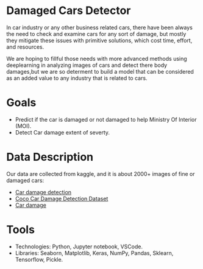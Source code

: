 # Damaged Cars Detector
In car industry or any other business related cars, there have been always the need to check and examine cars for any sort of damage, but mostly they mitigate these issues with primitive solutions, which cost time, effort, and resources. 

We are hoping to fillful those needs with more advanced methods using deeplearning in analyzing images of cars and detect there body damages,but we are so determent to build a model that can be considered as an added value to any industry that is related to cars.

# Goals
* Predict if the car is damaged or not damaged to help Ministry Of Interior (MOI).
* Detect Car damage extent of severty.

# Data Description
Our data are collected from kaggle, and it is about 2000+ images of fine or damaged cars:
 * [Car damage detection](https://www.kaggle.com/anujms/car-damage-detection)
 * [Coco Car Damage Detection Dataset](https://www.kaggle.com/lplenka/coco-car-damage-detection-dataset)
 * [Car damage](https://www.kaggle.com/mohitagarwal816/car-damage)

# Tools
* Technologies: Python, Jupyter notebook, VSCode.
* Libraries: Seaborn, Matplotlib, Keras, NumPy, Pandas, Sklearn, Tensorflow, Pickle.
